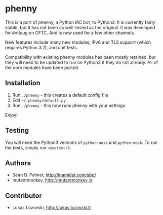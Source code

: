 phenny
======

This is a port of phenny, a Python IRC bot, to Python3. It is currently fairly
stable, but it has not been as well-tested as the original. It was developed
for #vtluug on OFTC. And is now used for a few other channels.

New features include many new modules, IPv6 and TLS support (which requires
Python 3.2), and unit tests.

Compatibility with existing phenny modules has been mostly retained, but they
will need to be updated to run on Python3 if they do not already. All of the
core modules have been ported.

Installation
------------
1. Run `./phenny` - this creates a default config file
2. Edit `~/.phenny/default.py`
3. Run `./phenny` - this now runs phenny with your settings

Enjoy!

Testing
-------
You will need the Python3 versions of `python-nose` and `python-mock`. To run
the tests, simply run `nosetests3`.

Authors
-------
* Sean B. Palmer, http://inamidst.com/sbp/
* mutantmonkey, http://mutantmonkey.in

Contributor
-----------
* Lukas Lozovski, http://lukas.lozovski.lt
